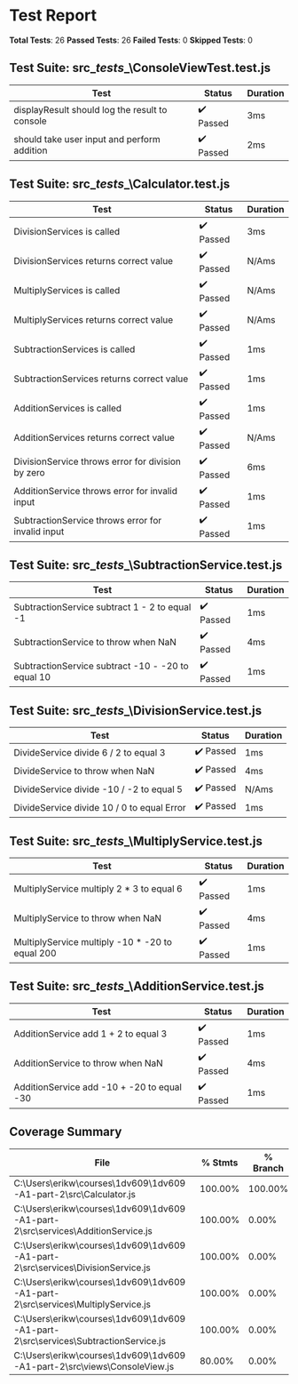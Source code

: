 # Test Report
**Total Tests**: 26
**Passed Tests**: 26
**Failed Tests**: 0
**Skipped Tests**: 0

## Test Suite: src\__tests__\ConsoleViewTest.test.js
| Test | Status | Duration |
|------|--------|----------|
| displayResult should log the result to console | ✔️ Passed | 3ms |
| should take user input and perform addition | ✔️ Passed | 2ms |

## Test Suite: src\__tests__\Calculator.test.js
| Test | Status | Duration |
|------|--------|----------|
| DivisionServices is called | ✔️ Passed | 3ms |
| DivisionServices returns correct value | ✔️ Passed | N/Ams |
| MultiplyServices is called | ✔️ Passed | N/Ams |
| MultiplyServices returns correct value | ✔️ Passed | N/Ams |
| SubtractionServices is called | ✔️ Passed | 1ms |
| SubtractionServices returns correct value | ✔️ Passed | 1ms |
| AdditionServices is called | ✔️ Passed | 1ms |
| AdditionServices returns correct value | ✔️ Passed | N/Ams |
| DivisionService throws error for division by zero | ✔️ Passed | 6ms |
| AdditionService throws error for invalid input | ✔️ Passed | 1ms |
| SubtractionService throws error for invalid input | ✔️ Passed | 1ms |

## Test Suite: src\__tests__\SubtractionService.test.js
| Test | Status | Duration |
|------|--------|----------|
| SubtractionService subtract 1 - 2 to equal -1 | ✔️ Passed | 1ms |
| SubtractionService to throw when NaN | ✔️ Passed | 4ms |
| SubtractionService subtract -10 - -20 to equal 10 | ✔️ Passed | 1ms |

## Test Suite: src\__tests__\DivisionService.test.js
| Test | Status | Duration |
|------|--------|----------|
| DivideService divide 6 / 2 to equal 3 | ✔️ Passed | 1ms |
| DivideService to throw when NaN | ✔️ Passed | 4ms |
| DivideService divide -10 / -2 to equal 5 | ✔️ Passed | N/Ams |
| DivideService divide 10 / 0 to equal Error | ✔️ Passed | 1ms |

## Test Suite: src\__tests__\MultiplyService.test.js
| Test | Status | Duration |
|------|--------|----------|
| MultiplyService multiply 2 * 3 to equal 6 | ✔️ Passed | 1ms |
| MultiplyService to throw when NaN | ✔️ Passed | 4ms |
| MultiplyService multiply -10 * -20 to equal 200 | ✔️ Passed | 1ms |

## Test Suite: src\__tests__\AdditionService.test.js
| Test | Status | Duration |
|------|--------|----------|
| AdditionService add 1 + 2 to equal 3 | ✔️ Passed | 1ms |
| AdditionService to throw when NaN | ✔️ Passed | 4ms |
| AdditionService add -10 + -20 to equal -30 | ✔️ Passed | 1ms |

## Coverage Summary
| File | % Stmts | % Branch | % Funcs | % Lines |
|------|---------|----------|---------|---------|
| C:\Users\erikw\courses\1dv609\1dv609-A1-part-2\src\Calculator.js | 100.00% | 100.00% | 100.00% | 100.00% |
| C:\Users\erikw\courses\1dv609\1dv609-A1-part-2\src\services\AdditionService.js | 100.00% | 0.00% | 100.00% | 100.00% |
| C:\Users\erikw\courses\1dv609\1dv609-A1-part-2\src\services\DivisionService.js | 100.00% | 0.00% | 100.00% | 100.00% |
| C:\Users\erikw\courses\1dv609\1dv609-A1-part-2\src\services\MultiplyService.js | 100.00% | 0.00% | 100.00% | 100.00% |
| C:\Users\erikw\courses\1dv609\1dv609-A1-part-2\src\services\SubtractionService.js | 100.00% | 0.00% | 100.00% | 100.00% |
| C:\Users\erikw\courses\1dv609\1dv609-A1-part-2\src\views\ConsoleView.js | 80.00% | 0.00% | 83.33% | 80.00% |

